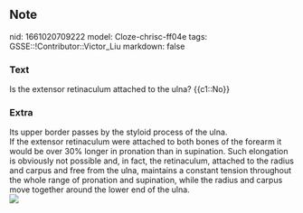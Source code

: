## Note
nid: 1661020709222
model: Cloze-chrisc-ff04e
tags: GSSE::!Contributor::Victor_Liu
markdown: false

### Text
Is the extensor retinaculum attached to the ulna? {{c1::No}}

### Extra
<div>
  Its upper border passes by the styloid process of the ulna.
</div>
<div>
  If the extensor retinaculum were attached to both bones of the
  forearm it would be over 30% longer in pronation than in
  supination. Such elongation is obviously not possible and, in
  fact, the retinaculum, attached to the radius and carpus and free
  from the ulna, maintains a constant tension throughout the whole
  range of pronation and supination, while the radius and carpus
  move together around the lower end of the ulna.
</div><img src=
"paste-4a41cb8cdb1e84ee63bbd04525b3104ddbe95a8d.jpg">
